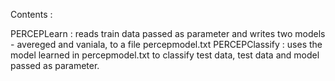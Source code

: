 Contents  :

PERCEPLearn : reads train data passed as parameter and writes two models - avereged and vaniala, to a file percepmodel.txt
PERCEPClassify : uses the model learned in percepmodel.txt to classify test data, test data and model passed as parameter.
